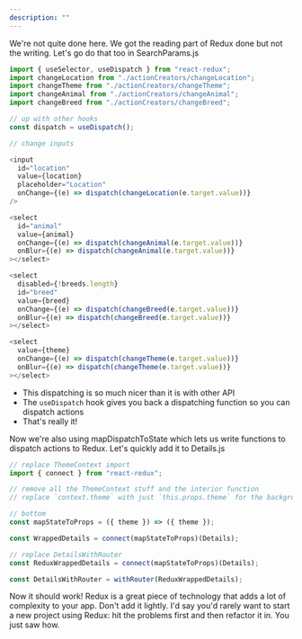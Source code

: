 ```yaml
---
description: ""
---
```


We're not quite done here. We got the reading part of Redux done but not the writing. Let's go do that too in SearchParams.js

```javascript
import { useSelector, useDispatch } from "react-redux";
import changeLocation from "./actionCreators/changeLocation";
import changeTheme from "./actionCreators/changeTheme";
import changeAnimal from "./actionCreators/changeAnimal";
import changeBreed from "./actionCreators/changeBreed";

// up with other hooks
const dispatch = useDispatch();

// change inputs

<input
  id="location"
  value={location}
  placeholder="Location"
  onChange={(e) => dispatch(changeLocation(e.target.value))}
/>

<select
  id="animal"
  value={animal}
  onChange={(e) => dispatch(changeAnimal(e.target.value))}
  onBlur={(e) => dispatch(changeAnimal(e.target.value))}
></select>

<select
  disabled={!breeds.length}
  id="breed"
  value={breed}
  onChange={(e) => dispatch(changeBreed(e.target.value))}
  onBlur={(e) => dispatch(changeBreed(e.target.value))}
></select>

<select
  value={theme}
  onChange={(e) => dispatch(changeTheme(e.target.value))}
  onBlur={(e) => dispatch(changeTheme(e.target.value))}
></select>
```

- This dispatching is so much nicer than it is with other API
- The `useDispatch` hook gives you back a dispatching function so you can dispatch actions
- That's really it!

Now we're also using mapDispatchToState which lets us write functions to dispatch actions to Redux. Let's quickly add it to Details.js

```javascript
// replace ThemeContext import
import { connect } from "react-redux";

// remove all the ThemeContext stuff and the interior function
// replace `context.theme` with just `this.props.theme` for the backgroundColor

// bottom
const mapStateToProps = ({ theme }) => ({ theme });

const WrappedDetails = connect(mapStateToProps)(Details);

// replace DetailsWithRouter
const ReduxWrappedDetails = connect(mapStateToProps)(Details);

const DetailsWithRouter = withRouter(ReduxWrappedDetails);
```

Now it should work! Redux is a great piece of technology that adds a lot of complexity to your app. Don't add it lightly. I'd say you'd rarely want to start a new project using Redux: hit the problems first and then refactor it in. You just saw how.

